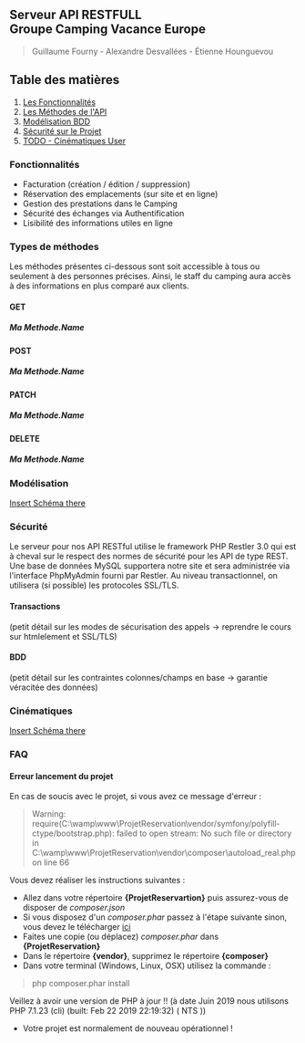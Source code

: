## Serveur API RESTFULL <Br/> Groupe Camping Vacance Europe
> Guillaume Fourny - Alexandre Desvallées - Étienne Hounguevou

## Table des matières
1. [Les Fonctionnalités](#features)
2. [Les Méthodes de l'API](#callAPI)
3. [Modélisation BDD](#mcd)
4. [Sécurité sur le Projet](#projSecure)
4. [TODO - Cinématiques User](#roads)

### Fonctionnalités <a name="features"></a>
* Facturation (création / édition / suppression)
* Réservation des emplacements (sur site et en ligne)
* Gestion des prestations dans le Camping
* Sécurité des échanges via Authentification
* Lisibilité des informations utiles en ligne

### Types de méthodes <a name="callAPI"></a>
Les méthodes présentes ci-dessous sont soit accessible à tous ou seulement à des personnes précises.
Ainsi, le staff du camping aura accès à des informations en plus comparé aux clients. 

#### GET

##### Ma Methode.Name

#### POST

##### Ma Methode.Name

#### PATCH

##### Ma Methode.Name

#### DELETE

##### Ma Methode.Name

### Modélisation <a name="mcd"></a>
[Insert Schéma there](myUri...)

### Sécurité <a name="projSecure"></a>
Le serveur pour nos API RESTful utilise le framework PHP Restler 3.0 qui est à cheval sur le respect des normes de sécurité pour les API de type REST. Une base de données MySQL supportera notre site et sera administrée via l'interface PhpMyAdmin fourni par Restler. Au niveau transactionnel, on utilisera (si possible) les protocoles SSL/TLS.

#### Transactions
(petit détail sur les modes de sécurisation des appels -> reprendre le cours sur htmlelement et SSL/TLS)

#### BDD
(petit détail sur les contraintes colonnes/champs en base -> garantie véracitée des données)

### Cinématiques <a name="roads"></a>
[Insert Schéma there](myUri...)

### FAQ

#### Erreur lancement du projet

En cas de soucis avec le projet, si vous avez ce message d'erreur :
> Warning: require(C:\wamp\www\ProjetReservation\vendor/symfony/polyfill-ctype/bootstrap.php): failed to open stream: No such file or directory in C:\wamp\www\ProjetReservation\vendor\composer\autoload_real.php on line 66 

Vous devez réaliser les instructions suivantes :
* Allez dans votre répertoire **{ProjetReservartion}** puis assurez-vous de disposer de *composer.json*
* Si vous disposez d'un *composer.phar* passez à l'étape suivante sinon, vous devez le télécharger [ici](https://getcomposer.org/download/) 
* Faites une copie (ou déplacez) *composer.phar* dans **{ProjetReservation}** 
* Dans le répertoire **{vendor}**, supprimez le répertoire **{composer}** 
* Dans votre terminal (Windows, Linux, OSX) utilisez la commande :
> php composer.phar install

Veillez à avoir une version de PHP à jour !! (à date Juin 2019 nous utilisons PHP 7.1.23 (cli) (built: Feb 22 2019 22:19:32) ( NTS ))
* Votre projet est normalement de nouveau opérationnel !

